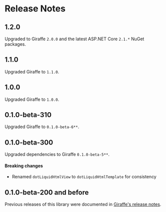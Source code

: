Release Notes
=============

## 1.2.0

Upgraded to Giraffe `2.0.0` and the latest ASP.NET Core `2.1.*` NuGet packages.

## 1.1.0

Upgraded Giraffe to `1.1.0`.

## 1.0.0

Upgraded Giraffe to `1.0.0`.

## 0.1.0-beta-310

Upgraded Giraffe to `0.1.0-beta-6**`.

## 0.1.0-beta-300

Upgraded dependencies to Giraffe `0.1.0-beta-5**`.

#### Breaking changes

- Renamed `dotLiquidHtmlView` to `dotLiquidHtmlTemplate` for consistency

## 0.1.0-beta-200 and before

Previous releases of this library were documented in [Giraffe's release notes](https://github.com/giraffe-fsharp/Giraffe/blob/master/RELEASE_NOTES.md).